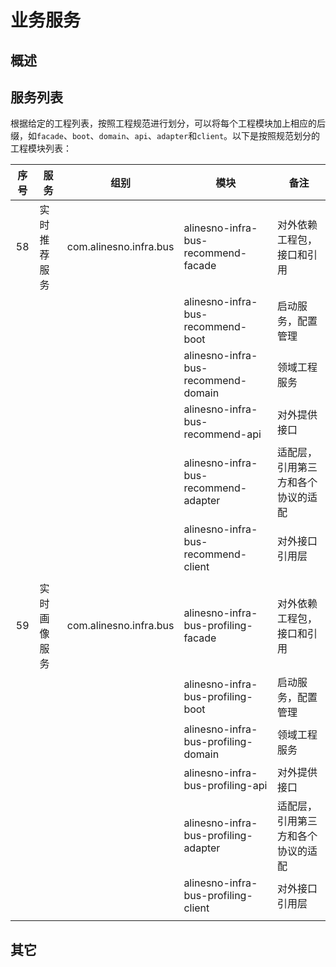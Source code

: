 # 业务服务

## 概述

## 服务列表

根据给定的工程列表，按照工程规范进行划分，可以将每个工程模块加上相应的后缀，如`facade`、`boot`、`domain`、`api`、`adapter`和`client`。以下是按照规范划分的工程模块列表：

| 序号 | 服务           | 组别                   | 模块                                 | 备注                               |
|:----:|----------------|------------------------|--------------------------------------|------------------------------------|
| 58   | 实时推荐服务   | com.alinesno.infra.bus | alinesno-infra-bus-recommend-facade  | 对外依赖工程包，接口和引用         |
|      |                |                        | alinesno-infra-bus-recommend-boot    | 启动服务，配置管理                 |
|      |                |                        | alinesno-infra-bus-recommend-domain  | 领域工程服务                       |
|      |                |                        | alinesno-infra-bus-recommend-api     | 对外提供接口                       |
|      |                |                        | alinesno-infra-bus-recommend-adapter | 适配层，引用第三方和各个协议的适配 |
|      |                |                        | alinesno-infra-bus-recommend-client  | 对外接口引用层                     |
|      |                |                        |                                      |
| 59   | 实时画像服务   | com.alinesno.infra.bus | alinesno-infra-bus-profiling-facade  | 对外依赖工程包，接口和引用         |
|      |                |                        | alinesno-infra-bus-profiling-boot    | 启动服务，配置管理                 |
|      |                |                        | alinesno-infra-bus-profiling-domain  | 领域工程服务                       |
|      |                |                        | alinesno-infra-bus-profiling-api     | 对外提供接口                       |
|      |                |                        | alinesno-infra-bus-profiling-adapter | 适配层，引用第三方和各个协议的适配 |
|      |                |                        | alinesno-infra-bus-profiling-client  | 对外接口引用层                     |
|      |                |                        |                                      |

## 其它
